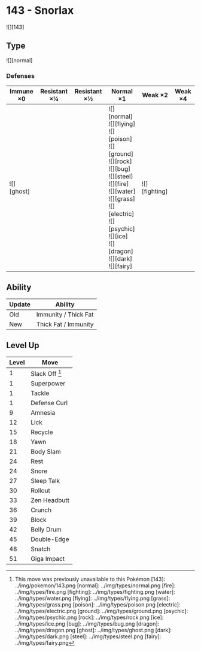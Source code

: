 # 143 - Snorlax
![][143]

## Type

![][normal]

### Defenses

Immune ×0      | Resistant ×¼ | Resistant ×½ | Normal ×1                                                                                                                                                                                                                                          | Weak ×2           | Weak ×4 | 
---            | ---          | ---          | ---                                                                                                                                                                                                                                                | ---               | ---     | 
![][ghost]<br> |              |              | ![][normal]<br> ![][flying]<br> ![][poison]<br> ![][ground]<br> ![][rock]<br> ![][bug]<br> ![][steel]<br> ![][fire]<br> ![][water]<br> ![][grass]<br> ![][electric]<br> ![][psychic]<br> ![][ice]<br> ![][dragon]<br> ![][dark]<br> ![][fairy]<br> | ![][fighting]<br> |         | 

## Ability

Update | Ability              | 
---    | ---                  | 
Old    | Immunity / Thick Fat | 
New    | Thick Fat / Immunity | 

## Level Up

Level | Move           | 
---   | ---            | 
1     | Slack Off [^1] | 
1     | Superpower     | 
1     | Tackle         | 
1     | Defense Curl   | 
9     | Amnesia        | 
12    | Lick           | 
15    | Recycle        | 
18    | Yawn           | 
21    | Body Slam      | 
24    | Rest           | 
24    | Snore          | 
27    | Sleep Talk     | 
30    | Rollout        | 
33    | Zen Headbutt   | 
36    | Crunch         | 
39    | Block          | 
42    | Belly Drum     | 
45    | Double-Edge    | 
48    | Snatch         | 
51    | Giga Impact    | 

[^1]: This move was previously unavailable to this Pokémon
[143]: ../img/pokemon/143.png
[normal]: ../img/types/normal.png
[fire]: ../img/types/fire.png
[fighting]: ../img/types/fighting.png
[water]: ../img/types/water.png
[flying]: ../img/types/flying.png
[grass]: ../img/types/grass.png
[poison]: ../img/types/poison.png
[electric]: ../img/types/electric.png
[ground]: ../img/types/ground.png
[psychic]: ../img/types/psychic.png
[rock]: ../img/types/rock.png
[ice]: ../img/types/ice.png
[bug]: ../img/types/bug.png
[dragon]: ../img/types/dragon.png
[ghost]: ../img/types/ghost.png
[dark]: ../img/types/dark.png
[steel]: ../img/types/steel.png
[fairy]: ../img/types/fairy.png
